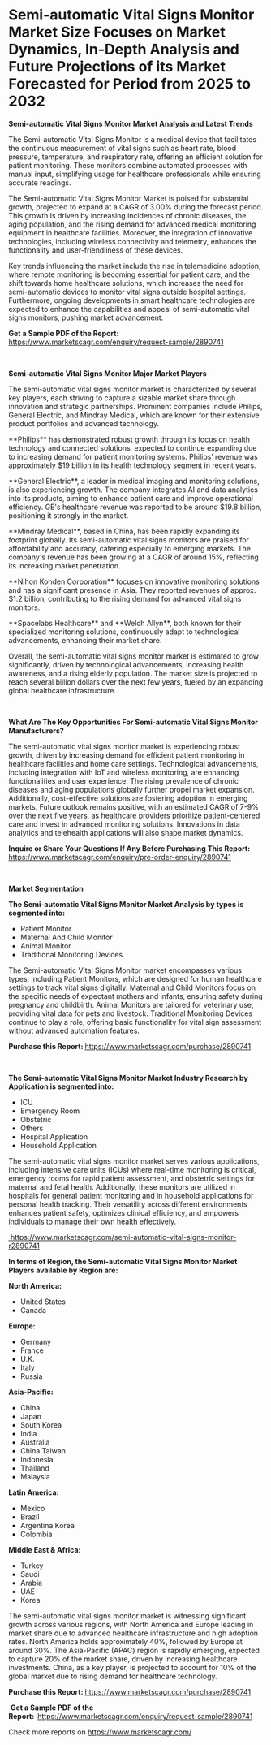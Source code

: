 <p><h1>Semi-automatic Vital Signs Monitor Market Size Focuses on Market Dynamics, In-Depth Analysis and Future Projections of its Market Forecasted for Period from 2025 to 2032</h1></p><p><strong>Semi-automatic Vital Signs Monitor Market Analysis and Latest Trends</strong></p>
<p><p>The Semi-automatic Vital Signs Monitor is a medical device that facilitates the continuous measurement of vital signs such as heart rate, blood pressure, temperature, and respiratory rate, offering an efficient solution for patient monitoring. These monitors combine automated processes with manual input, simplifying usage for healthcare professionals while ensuring accurate readings.</p><p>The Semi-automatic Vital Signs Monitor Market is poised for substantial growth, projected to expand at a CAGR of 3.00% during the forecast period. This growth is driven by increasing incidences of chronic diseases, the aging population, and the rising demand for advanced medical monitoring equipment in healthcare facilities. Moreover, the integration of innovative technologies, including wireless connectivity and telemetry, enhances the functionality and user-friendliness of these devices.</p><p>Key trends influencing the market include the rise in telemedicine adoption, where remote monitoring is becoming essential for patient care, and the shift towards home healthcare solutions, which increases the need for semi-automatic devices to monitor vital signs outside hospital settings. Furthermore, ongoing developments in smart healthcare technologies are expected to enhance the capabilities and appeal of semi-automatic vital signs monitors, pushing market advancement.</p></p>
<p><strong>Get a Sample PDF of the Report:&nbsp;</strong> <a href="https://www.marketscagr.com/enquiry/request-sample/2890741?utm_campaign=2271&utm_medium=2&utm_source=Github&utm_content=ia&utm_term=14032025&utm_id=semi-automatic-vital-signs-monitor">https://www.marketscagr.com/enquiry/request-sample/2890741</a></p>
<p>&nbsp;</p>
<p><strong>Semi-automatic Vital Signs Monitor Major Market Players</strong></p>
<p><p>The semi-automatic vital signs monitor market is characterized by several key players, each striving to capture a sizable market share through innovation and strategic partnerships. Prominent companies include Philips, General Electric, and Mindray Medical, which are known for their extensive product portfolios and advanced technology.</p><p>**Philips** has demonstrated robust growth through its focus on health technology and connected solutions, expected to continue expanding due to increasing demand for patient monitoring systems. Philips’ revenue was approximately $19 billion in its health technology segment in recent years.</p><p>**General Electric**, a leader in medical imaging and monitoring solutions, is also experiencing growth. The company integrates AI and data analytics into its products, aiming to enhance patient care and improve operational efficiency. GE's healthcare revenue was reported to be around $19.8 billion, positioning it strongly in the market.</p><p>**Mindray Medical**, based in China, has been rapidly expanding its footprint globally. Its semi-automatic vital signs monitors are praised for affordability and accuracy, catering especially to emerging markets. The company's revenue has been growing at a CAGR of around 15%, reflecting its increasing market penetration.</p><p>**Nihon Kohden Corporation** focuses on innovative monitoring solutions and has a significant presence in Asia. They reported revenues of approx. $1.2 billion, contributing to the rising demand for advanced vital signs monitors.</p><p>**Spacelabs Healthcare** and **Welch Allyn**, both known for their specialized monitoring solutions, continuously adapt to technological advancements, enhancing their market share.</p><p>Overall, the semi-automatic vital signs monitor market is estimated to grow significantly, driven by technological advancements, increasing health awareness, and a rising elderly population. The market size is projected to reach several billion dollars over the next few years, fueled by an expanding global healthcare infrastructure.</p></p>
<p>&nbsp;</p>
<p><strong>What Are The Key Opportunities For Semi-automatic Vital Signs Monitor Manufacturers?</strong></p>
<p><p>The semi-automatic vital signs monitor market is experiencing robust growth, driven by increasing demand for efficient patient monitoring in healthcare facilities and home care settings. Technological advancements, including integration with IoT and wireless monitoring, are enhancing functionalities and user experience. The rising prevalence of chronic diseases and aging populations globally further propel market expansion. Additionally, cost-effective solutions are fostering adoption in emerging markets. Future outlook remains positive, with an estimated CAGR of 7-9% over the next five years, as healthcare providers prioritize patient-centered care and invest in advanced monitoring solutions. Innovations in data analytics and telehealth applications will also shape market dynamics.</p></p>
<p><strong>Inquire or Share Your Questions If Any Before Purchasing This Report:</strong> <a href="https://www.marketscagr.com/enquiry/pre-order-enquiry/2890741?utm_campaign=2271&utm_medium=2&utm_source=Github&utm_content=ia&utm_term=14032025&utm_id=semi-automatic-vital-signs-monitor">https://www.marketscagr.com/enquiry/pre-order-enquiry/2890741</a></p>
<p>&nbsp;</p>
<p><strong>Market Segmentation</strong></p>
<p><strong>The Semi-automatic Vital Signs Monitor Market Analysis by types is segmented into:</strong></p>
<p><ul><li>Patient Monitor</li><li>Maternal And Child Monitor</li><li>Animal Monitor</li><li>Traditional Monitoring Devices</li></ul></p>
<p><p>The Semi-automatic Vital Signs Monitor market encompasses various types, including Patient Monitors, which are designed for human healthcare settings to track vital signs digitally. Maternal and Child Monitors focus on the specific needs of expectant mothers and infants, ensuring safety during pregnancy and childbirth. Animal Monitors are tailored for veterinary use, providing vital data for pets and livestock. Traditional Monitoring Devices continue to play a role, offering basic functionality for vital sign assessment without advanced automation features.</p></p>
<p><strong>Purchase this Report:&nbsp;</strong><a href="https://www.marketscagr.com/purchase/2890741?utm_campaign=2271&utm_medium=2&utm_source=Github&utm_content=ia&utm_term=14032025&utm_id=semi-automatic-vital-signs-monitor">https://www.marketscagr.com/purchase/2890741</a></p>
<p>&nbsp;</p>
<p><strong>The Semi-automatic Vital Signs Monitor Market Industry Research by Application is segmented into:</strong></p>
<p><ul><li>ICU</li><li>Emergency Room</li><li>Obstetric</li><li>Others</li><li>Hospital Application</li><li>Household Application</li></ul></p>
<p><p>The semi-automatic vital signs monitor market serves various applications, including intensive care units (ICUs) where real-time monitoring is critical, emergency rooms for rapid patient assessment, and obstetric settings for maternal and fetal health. Additionally, these monitors are utilized in hospitals for general patient monitoring and in household applications for personal health tracking. Their versatility across different environments enhances patient safety, optimizes clinical efficiency, and empowers individuals to manage their own health effectively.</p></p>
<p><a href="https://www.marketscagr.com/semi-automatic-vital-signs-monitor-r2890741?utm_campaign=2271&utm_medium=2&utm_source=Github&utm_content=ia&utm_term=14032025&utm_id=semi-automatic-vital-signs-monitor">&nbsp;https://www.marketscagr.com/semi-automatic-vital-signs-monitor-r2890741</a></p>
<p><strong>In terms of Region, the Semi-automatic Vital Signs Monitor Market Players available by Region are:</strong></p>
<p>
    <p> <strong> North America: </strong>
        <ul>
            <li>United States</li>
            <li>Canada</li>
        </ul>
        </p> 
    <p> <strong> Europe: </strong>
        <ul>
            <li>Germany</li>
            <li>France</li>
            <li>U.K.</li>
            <li>Italy</li>
            <li>Russia</li>
        </ul>
        </p> 
    <p> <strong> Asia-Pacific: </strong>
        <ul>
            <li>China</li>
            <li>Japan</li>
            <li>South Korea</li>
            <li>India</li>
            <li>Australia</li>
            <li>China Taiwan</li>
            <li>Indonesia</li>
            <li>Thailand</li>
            <li>Malaysia</li>
        </ul>
        </p> 
    <p> <strong> Latin America: </strong>
        <ul>
            <li>Mexico</li>
            <li>Brazil</li>
            <li>Argentina Korea</li>
            <li>Colombia</li>
        </ul>
        </p> 
    <p> <strong> Middle East & Africa: </strong>
        <ul>
            <li>Turkey</li>
            <li>Saudi</li>
            <li>Arabia</li>
            <li>UAE</li>
            <li>Korea</li>
        </ul>
    </p>
    </p>
<p><p>The semi-automatic vital signs monitor market is witnessing significant growth across various regions, with North America and Europe leading in market share due to advanced healthcare infrastructure and high adoption rates. North America holds approximately 40%, followed by Europe at around 30%. The Asia-Pacific (APAC) region is rapidly emerging, expected to capture 20% of the market share, driven by increasing healthcare investments. China, as a key player, is projected to account for 10% of the global market due to rising demand for healthcare technology.</p></p>
<p><strong>Purchase this Report: </strong><a href="https://www.marketscagr.com/purchase/2890741?utm_campaign=2271&utm_medium=2&utm_source=Github&utm_content=ia&utm_term=14032025&utm_id=semi-automatic-vital-signs-monitor">https://www.marketscagr.com/purchase/2890741</a></p>
<p>&nbsp;<strong>Get a Sample PDF of the Report:&nbsp;&nbsp;</strong><a href="https://www.marketscagr.com/enquiry/request-sample/2890741?utm_campaign=2271&utm_medium=2&utm_source=Github&utm_content=ia&utm_term=14032025&utm_id=semi-automatic-vital-signs-monitor">https://www.marketscagr.com/enquiry/request-sample/2890741</a></p>
<p><strong></strong></p>
<p>Check more reports on <a href="https://www.marketscagr.com/?utm_campaign=2271&utm_medium=2&utm_source=Github&utm_content=ia&utm_term=14032025&utm_id=semi-automatic-vital-signs-monitor">https://www.marketscagr.com/</a></p>